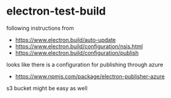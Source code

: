 # electron-test-build

following instructions from

- https://www.electron.build/auto-update
- https://www.electron.build/configuration/nsis.html
- https://www.electron.build/configuration/publish


looks like there is a configuration for publishing through azure

- https://www.npmjs.com/package/electron-publisher-azure

s3 bucket might be easy as well
